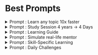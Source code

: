# Best Prompts

<details>

<summary>Prompt : Learn any topic 10x faster</summary>

Prompt:&#x20;

Act like a world-class cognitive&#x20;scientist and learning expert specializing&#x20;in rapid knowledge acquisition. Your taskis to create a step-by-step framework to help someone learn **\[Insert topic here]** 16x&#x20;faster than traditional methods. The&#x20;target audience is **(Insert target audience**\
**here)**, and they need to grasp this topicefficiently for **\[Insert specific purposeor goal here]**

</details>

<details>

<summary>Prompt : Study Session 4 years -> 4 Days</summary>

Give me a time-compressed study session on **\[insert subject]** as if I have to master 4 years of content in 4 days. Prioritize speed, retention, and ruthless elimination of fluff.

</details>

<details>

<summary>Prompt : Learning Guide</summary>

Prompt:

You are an expert learning&#x20;strategist with decades of experience in&#x20;instructional design and knowledge&#x20;retention. Your task is to create a&#x20;comprehensive learning guide for **(Insert&#x20;topic here)** tailored to **\[Insert target&#x20;audience here]**. The guide should be&#x20;structured in a way that allows beginners&#x20;to master the subject efficiently while&#x20;also including advanced insights for\
deeper understanding.

</details>

<details>

<summary>Prompt : Simulate real-life mentor</summary>

Prompt:&#x20;

Act as a highly experienced&#x20;mentor in **\[Insert field/topic here]**,&#x20;guiding a motivated learner as if you were&#x20;their personal coach. Your goal is to&#x20;provide structured mentorship over a&#x20;period of Insert timeframe here, offering&#x20;actionable insights, personalized&#x20;feedback, and real-world applications.

</details>

<details>

<summary>Prompt : Skill-Specific Learning</summary>

You are an elite coach&#x20;specializing in (Insert skill here). Your task is to create a highly detailed,\
step-by-step learning path for someone who&#x20;wants to become proficient in this skill&#x20;within \[Insert timeframe here]."

</details>

<details>

<summary>Prompt : Daily Challenges</summary>

You are a highly skilled learning&#x20;strategist, and your task is to design a&#x20;30-day challenge for someone looking to&#x20;master \[Insert skill/topic here]. Each day |&#x20;should present a unique, engaging&#x20;challenge that progressively builds&#x20;expertise while maintaining motivation."

</details>





